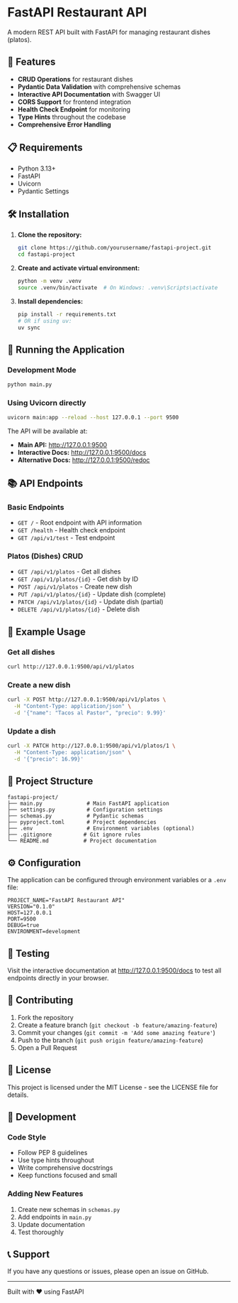 # FastAPI Restaurant API

A modern REST API built with FastAPI for managing restaurant dishes (platos).

## 🚀 Features

- **CRUD Operations** for restaurant dishes
- **Pydantic Data Validation** with comprehensive schemas
- **Interactive API Documentation** with Swagger UI
- **CORS Support** for frontend integration
- **Health Check Endpoint** for monitoring
- **Type Hints** throughout the codebase
- **Comprehensive Error Handling**

## 📋 Requirements

- Python 3.13+
- FastAPI
- Uvicorn
- Pydantic Settings

## 🛠️ Installation

1. **Clone the repository:**
   ```bash
   git clone https://github.com/yourusername/fastapi-project.git
   cd fastapi-project
   ```

2. **Create and activate virtual environment:**
   ```bash
   python -m venv .venv
   source .venv/bin/activate  # On Windows: .venv\Scripts\activate
   ```

3. **Install dependencies:**
   ```bash
   pip install -r requirements.txt
   # OR if using uv:
   uv sync
   ```

## 🚀 Running the Application

### Development Mode
```bash
python main.py
```

### Using Uvicorn directly
```bash
uvicorn main:app --reload --host 127.0.0.1 --port 9500
```

The API will be available at:
- **Main API:** http://127.0.0.1:9500
- **Interactive Docs:** http://127.0.0.1:9500/docs
- **Alternative Docs:** http://127.0.0.1:9500/redoc

## 📚 API Endpoints

### Basic Endpoints
- `GET /` - Root endpoint with API information
- `GET /health` - Health check endpoint
- `GET /api/v1/test` - Test endpoint

### Platos (Dishes) CRUD
- `GET /api/v1/platos` - Get all dishes
- `GET /api/v1/platos/{id}` - Get dish by ID
- `POST /api/v1/platos` - Create new dish
- `PUT /api/v1/platos/{id}` - Update dish (complete)
- `PATCH /api/v1/platos/{id}` - Update dish (partial)
- `DELETE /api/v1/platos/{id}` - Delete dish

## 🧪 Example Usage

### Get all dishes
```bash
curl http://127.0.0.1:9500/api/v1/platos
```

### Create a new dish
```bash
curl -X POST http://127.0.0.1:9500/api/v1/platos \
  -H "Content-Type: application/json" \
  -d '{"name": "Tacos al Pastor", "precio": 9.99}'
```

### Update a dish
```bash
curl -X PATCH http://127.0.0.1:9500/api/v1/platos/1 \
  -H "Content-Type: application/json" \
  -d '{"precio": 16.99}'
```

## 📁 Project Structure

```
fastapi-project/
├── main.py              # Main FastAPI application
├── settings.py          # Configuration settings
├── schemas.py           # Pydantic schemas
├── pyproject.toml       # Project dependencies
├── .env                 # Environment variables (optional)
├── .gitignore          # Git ignore rules
└── README.md           # Project documentation
```

## ⚙️ Configuration

The application can be configured through environment variables or a `.env` file:

```env
PROJECT_NAME="FastAPI Restaurant API"
VERSION="0.1.0"
HOST=127.0.0.1
PORT=9500
DEBUG=true
ENVIRONMENT=development
```

## 🧪 Testing

Visit the interactive documentation at http://127.0.0.1:9500/docs to test all endpoints directly in your browser.

## 🤝 Contributing

1. Fork the repository
2. Create a feature branch (`git checkout -b feature/amazing-feature`)
3. Commit your changes (`git commit -m 'Add some amazing feature'`)
4. Push to the branch (`git push origin feature/amazing-feature`)
5. Open a Pull Request

## 📄 License

This project is licensed under the MIT License - see the LICENSE file for details.

## 🔧 Development

### Code Style
- Follow PEP 8 guidelines
- Use type hints throughout
- Write comprehensive docstrings
- Keep functions focused and small

### Adding New Features
1. Create new schemas in `schemas.py`
2. Add endpoints in `main.py`
3. Update documentation
4. Test thoroughly

## 📞 Support

If you have any questions or issues, please open an issue on GitHub.

---

Built with ❤️ using FastAPI
